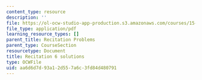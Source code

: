 ```yaml
---
content_type: resource
description: ''
file: https://ol-ocw-studio-app-production.s3.amazonaws.com/courses/15-053-optimization-methods-in-management-science-spring-2013/aa6d6d7d93a12d557a6c3fd84d480791_MIT15_053S13_rec06sol.pdf
file_type: application/pdf
learning_resource_types: []
parent_title: Recitation Problems
parent_type: CourseSection
resourcetype: Document
title: Recitation 6 solutions
type: OCWFile
uid: aa6d6d7d-93a1-2d55-7a6c-3fd84d480791
---
```

